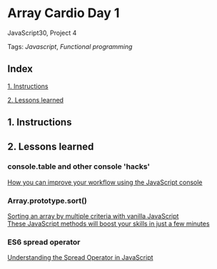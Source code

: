 # Array Cardio Day 1
JavaScript30, Project 4

Tags: *Javascript*, *Functional programming*


## Index

[1. Instructions](#1-instructions/) 

[2. Lessons learned](#2-lessons-learned)



## 1. Instructions



## 2. Lessons learned
### console.table and other console 'hacks'
[How you can improve your workflow using the JavaScript console](https://medium.freecodecamp.org/how-you-can-improve-your-workflow-using-the-javascript-console-bdd7823a9472)  

### Array.prototype.sort()
[Sorting an array by multiple criteria with vanilla JavaScript](https://gomakethings.com/sorting-an-array-by-multiple-criteria-with-vanilla-javascript/)  
[These JavaScript methods will boost your skills in just a few minutes](https://medium.freecodecamp.org/7-javascript-methods-that-will-boost-your-skills-in-less-than-8-minutes-4cc4c3dca03f)  

### ES6 spread operator
[Understanding the Spread Operator in JavaScript](https://zendev.com/2018/05/09/understanding-spread-operator-in-javascript.html)  
